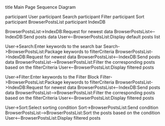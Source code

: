 title Main Page Sequence Diagram

participant User
participant Search
participant Filter
participant Sort
participant BrowserPostsList
participant IndexDB

BrowserPostsList->IndexDB:Request for newest data
BrowserPostsList<--IndexDB:Send posts data
User<--BrowserPostsList:Display default posts list

User->Search:Enter keywords to the search bar
Search->BrowserPostsList:Package keywords to filterCriteria
BrowserPostsList->IndexDB:Request for newest data
BrowserPostsList<--IndexDB:Send posts data
BrowserPostsList-->BrowserPostsList:Filter the corresponding posts based on the filterCriteria
User<--BrowserPostsList:Display filtered posts

User->Filter:Enter keywords to the Filter Block
Filter->BrowserPostsList:Package keywords to filterCriteria
BrowserPostsList->IndexDB:Request for newest data
BrowserPostsList<--IndexDB:Send posts data
BrowserPostsList-->BrowserPostsList:Filter the corresponding posts based on the filterCriteria
User<--BrowserPostsList:Display filtered posts

User->Sort:Select sorting condition
Sort->BrowserPostsList:Send condition
BrowserPostsList-->BrowserPostsList:Sort the posts based on the condition
User<--BrowserPostsList:Display filtered posts
